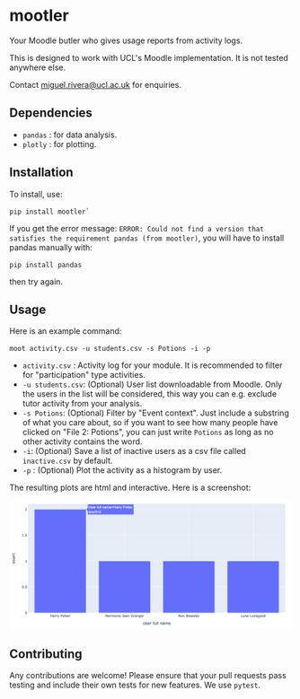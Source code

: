 # mootler
Your Moodle butler who gives usage reports from activity logs.

This is designed to work with UCL's Moodle implementation. It is not tested
anywhere else.

Contact miguel.rivera@ucl.ac.uk for enquiries.

## Dependencies

- `pandas` : for data analysis.
- `plotly` : for plotting.

## Installation

To install, use:
```
pip install mootler`
```

If you get the error message: `ERROR: Could not find a version that satisfies the requirement pandas (from mootler)`,
you will have to install pandas manually with:
```
pip install pandas
```
then try again.

## Usage

Here is an example command:
```
moot activity.csv -u students.csv -s Potions -i -p
```

- `activity.csv` : Activity log for your module. It is recommended to filter for
    "participation" type activities.
- `-u students.csv`: (Optional) User list downloadable from Moodle. Only the
    users in the list will be considered, this way you can e.g. exclude tutor
    activity from your analysis.
- `-s Potions`: (Optional) Filter by "Event context". Just include a substring
    of what you care about, so if you want to see how many people have clicked
    on "File 2: Potions", you can just write `Potions` as long as no other
    activity contains the word.
- `-i`: (Optional) Save a list of inactive users as a csv file called
    `inactive.csv` by default.
- `-p` : (Optional) Plot the activity as a histogram by user.

The resulting plots are html and interactive. Here is a screenshot:

![Activity plot](media/plot_fig.png)

## Contributing

Any contributions are welcome! Please ensure that your pull requests pass
testing and include their own tests for new features. We use `pytest`.


